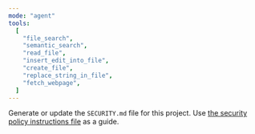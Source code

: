 ```yaml
---
mode: "agent"
tools:
  [
    "file_search",
    "semantic_search",
    "read_file",
    "insert_edit_into_file",
    "create_file",
    "replace_string_in_file",
    "fetch_webpage",
  ]
---
```


Generate or update the `SECURITY.md` file for this project. Use [the security policy instructions file](../instructions/SECURITY.instructions.md) as a guide.
